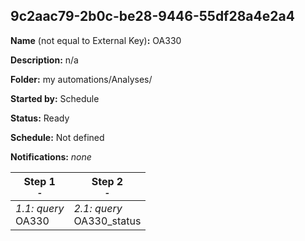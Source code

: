 ## 9c2aac79-2b0c-be28-9446-55df28a4e2a4

**Name** (not equal to External Key)**:** OA330

**Description:** n/a

**Folder:** my automations/Analyses/

**Started by:** Schedule

**Status:** Ready

**Schedule:** Not defined

**Notifications:** _none_


| Step 1<br>_<small>-</small>_ | Step 2<br>_<small>-</small>_ |
| --- | --- |
| _1.1: query_<br>OA330 | _2.1: query_<br>OA330_status |
